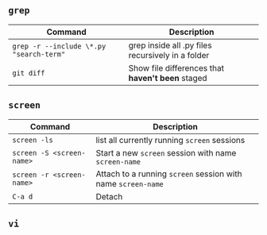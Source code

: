 ## `grep`

| Command | Description |
| --- | --- |
| `grep -r --include \*.py "search-term"` | grep inside all .py files recursively in a folder |
| `git diff` | Show file differences that **haven't been** staged |

## `screen`

| Command | Description |
| --- | --- |
| `screen -ls` | list all currently running `screen` sessions |
| `screen -S <screen-name>` | Start a new `screen` session with name `screen-name` |
| `screen -r <screen-name>` | Attach to a running `screen` session with name `screen-name` |
| `C-a d` | Detach  |

## `vi`
